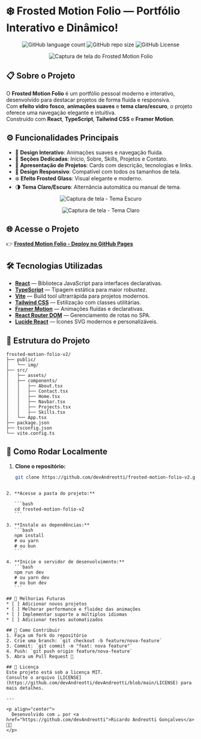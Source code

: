 # ❄️ Frosted Motion Folio — Portfólio Interativo e Dinâmico!
<p align="center">
  <img alt="GitHub language count" src="https://img.shields.io/github/languages/count/devAndreotti/frosted-motion-folio-v2?color=FFF&labelColor=336699&style=flat-square">
  <img alt="GitHub repo size" src="https://img.shields.io/github/repo-size/devAndreotti/frosted-motion-folio-v2?color=FFF&labelColor=336699&style=flat-square">
  <img alt="GitHub License" src="https://img.shields.io/github/license/devAndreotti/frosted-motion-folio-v2?color=FFF&labelColor=336699&style=flat-square">
</p>

<p align="center">
  <img src="./public/home.png" alt="Captura de tela do Frosted Motion Folio">
</p>

## 📋 Sobre o Projeto
O **Frosted Motion Folio** é um portfólio pessoal moderno e interativo, desenvolvido para destacar projetos de forma fluida e responsiva.  
Com **efeito vidro fosco**, **animações suaves** e **tema claro/escuro**, o projeto oferece uma navegação elegante e intuitiva.  
Construído com **React**, **TypeScript**, **Tailwind CSS** e **Framer Motion**.

## ⚙️ Funcionalidades Principais
- 🎨 **Design Interativo**: Animações suaves e navegação fluida.
- 📂 **Seções Dedicadas**: Início, Sobre, Skills, Projetos e Contato.
- 🧩 **Apresentação de Projetos**: Cards com descrição, tecnologias e links.
- 📱 **Design Responsivo**: Compatível com todos os tamanhos de tela.
- ❄️ **Efeito Frosted Glass**: Visual elegante e moderno.
- 🌗 **Tema Claro/Escuro**: Alternância automática ou manual de tema.

<p align="center">
  <img src="./public/dark.png" alt="Captura de tela - Tema Escuro">
</p>

<p align="center">
  <img src="./public/light.png" alt="Captura de tela - Tema Claro">
</p>

## 🌐 Acesse o Projeto
👉 [**Frosted Motion Folio - Deploy no GitHub Pages**](https://devandreotti.github.io/frosted-motion-folio-v2/)

## 🛠 Tecnologias Utilizadas
- **[React](https://react.dev/)** — Biblioteca JavaScript para interfaces declarativas.
- **[TypeScript](https://www.typescriptlang.org/)** — Tipagem estática para maior robustez.
- **[Vite](https://vitejs.dev/)** — Build tool ultrarrápida para projetos modernos.
- **[Tailwind CSS](https://tailwindcss.com/)** — Estilização com classes utilitárias.
- **[Framer Motion](https://www.framer.com/motion/)** — Animações fluídas e declarativas.
- **[React Router DOM](https://reactrouter.com/en/main/start/tutorial)** — Gerenciamento de rotas no SPA.
- **[Lucide React](https://lucide.dev/guide/packages/lucide-react)** — Ícones SVG modernos e personalizáveis.

## 📂 Estrutura do Projeto
```
frosted-motion-folio-v2/
├── public/
│   └── img/
├── src/
│   ├── assets/
│   ├── components/
│   │   ├── About.tsx
│   │   ├── Contact.tsx
│   │   ├── Home.tsx
│   │   ├── Navbar.tsx
│   │   ├── Projects.tsx
│   │   ├── Skills.tsx
│   └── App.tsx
├── package.json
├── tsconfig.json
└── vite.config.ts
````

## 🚀 Como Rodar Localmente
1. **Clone o repositório:**

   ```bash
   git clone https://github.com/devAndreotti/frosted-motion-folio-v2.git
````

2. **Acesse a pasta do projeto:**

   ```bash
   cd frosted-motion-folio-v2
   ```

3. **Instale as dependências:**
   ```bash
   npm install
   # ou yarn
   # ou bun
   ```

4. **Inicie o servidor de desenvolvimento:**
   ```bash
   npm run dev
   # ou yarn dev
   # ou bun dev
   ```

## 🔮 Melhorias Futuras
* [ ] Adicionar novos projetos
* [ ] Melhorar performance e fluidez das animações
* [ ] Implementar suporte a múltiplos idiomas
* [ ] Adicionar testes automatizados

## 💪 Como Contribuir
1. Faça um fork do repositório
2. Crie uma branch: `git checkout -b feature/nova-feature`
3. Commit: `git commit -m "feat: nova feature"`
4. Push: `git push origin feature/nova-feature`
5. Abra um Pull Request 🎉

## 📝 Licença
Este projeto está sob a licença MIT.
Consulte o arquivo [LICENSE](https://github.com/devAndreotti/devAndreotti/blob/main/LICENSE) para mais detalhes.

---

<p align="center">
  Desenvolvido com ☕ por <a href="https://github.com/devAndreotti">Ricardo Andreotti Gonçalves</a> 🧑‍💻
</p>